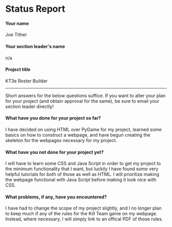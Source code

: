 # Status Report

#### Your name

Joe Tither

#### Your section leader's name

n/a

#### Project title

KT3e Roster Builder

***

Short answers for the below questions suffice. If you want to alter your plan for your project (and obtain approval for the same), be sure to email your section leader directly!

#### What have you done for your project so far?

I have decided on using HTML over PyGame for my project, learned some basics on how to construct a webpage, and have begun creating the skeleton for the webpages necessary for my project.

#### What have you not done for your project yet?

I will have to learn some CSS and Java Script in order to get my project to the minimum functionality that I want, but luckily I have found some very helpful tutorials for both of those as well as HTML. I will prioritize making the webpage functional with Java Script before making it look nice with CSS.

#### What problems, if any, have you encountered?

I have had to change the scope of my project slightly, and I no longer plan to keep much if any of the rules for the Kill Team game on my webpage. Instead, where necessary, I will simply link to an offical PDF of those rules.
